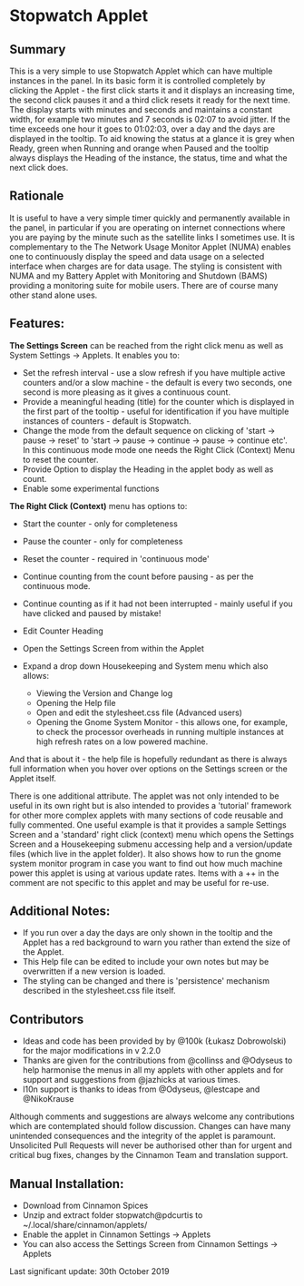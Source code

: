 # Stopwatch Applet

## Summary

This is a very simple to use Stopwatch Applet which can have multiple instances in the panel. In its basic form it is controlled completely by clicking the Applet - the first click starts it and it displays an increasing time, the second click pauses it and a third click resets it ready for the next time. The display starts with minutes and seconds and maintains a constant width, for example two minutes and 7 seconds is 02:07 to avoid jitter. If the time exceeds one hour it goes to 01:02:03, over a day and the days are displayed in the tooltip. To aid knowing the status at a glance it is grey when Ready,  green when Running and orange when Paused and the tooltip always displays the Heading of the instance, the status, time and what the next click does.

## Rationale

It is useful to have a very simple timer quickly and permanently available in the panel, in particular if you are operating on internet connections where you are paying by the minute such as the satellite links I sometimes use. It is complementary to the The Network Usage Monitor Applet (NUMA) enables one to continuously display the speed and data usage on a selected interface when charges are for data usage. The styling is consistent with NUMA and my Battery Applet with Monitoring and Shutdown (BAMS) providing a monitoring suite for mobile users. There are of course many other stand alone uses.


## Features:

**The Settings Screen** can be reached from the right click menu as well as System Settings -> Applets. It enables you to:

   * Set the refresh interval - use a slow refresh if you have multiple active counters and/or a slow machine - the default is every two seconds, one second is more pleasing as it gives a continuous count.
   * Provide a meaningful heading (title) for the counter which is displayed in the first part of the tooltip - useful for identification if you have multiple instances of counters - default is Stopwatch.
   * Change the mode from the default sequence on clicking of 'start -> pause -> reset' to 'start -> pause -> continue -> pause -> continue etc'. In this continuous mode mode one needs the Right Click (Context) Menu to reset the counter.
   * Provide Option to display the Heading in the applet body as well as count.
   * Enable some experimental functions

**The Right Click (Context)** menu has options to:

  * Start the counter - only for completeness
  * Pause the counter - only for completeness
  * Reset the counter - required in 'continuous mode'
  * Continue counting from the count before pausing - as per the continuous mode.
  * Continue counting as if it had not been interrupted - mainly useful if you have clicked and paused by mistake!
  * Edit Counter Heading
  * Open the Settings Screen from within the Applet
  * Expand a drop down Housekeeping and System menu which also allows:

     - Viewing the Version and Change log
     - Opening the Help file
     - Open and edit the stylesheet.css file (Advanced users)
     - Opening the Gnome System Monitor - this allows one, for example, to check the processor overheads in running multiple instances at high refresh rates on a low powered machine.

And that is about it - the help file is hopefully redundant as there is always full information when you hover over options on the Settings screen or the Applet itself.

There is one additional attribute. The applet was not only intended to be useful in its own right but is also intended to provides a 'tutorial' framework for other more complex applets with many sections of code reusable and fully commented. One useful example is that it provides a sample Settings Screen and a 'standard' right click (context) menu which opens the Settings Screen and a Housekeeping submenu accessing help and a version/update files (which live in the applet folder). It also shows how to run the gnome system monitor program in case you want to find out how much machine power this applet is using at various update rates. Items with a ++ in the comment are not specific to this applet and may be useful for re-use.

## Additional Notes:

  * If you run over a day the days are only shown in the tooltip and the Applet has a red background to warn you rather than extend the size of the Applet.
  * This Help file can be edited to include your own notes but may be overwritten if a new version is loaded.
  * The styling can be changed and there is 'persistence' mechanism described in the stylesheet.css file itself.

## Contributors

  * Ideas and code has been provided by  by @100k (Łukasz Dobrowolski) for the major modifications in v  2.2.0
  * Thanks are given for the contributions from @collinss and @Odyseus to help harmonise the menus in all my applets with other applets and for support and suggestions from @jazhicks at various times.
  * l10n support is thanks to ideas from @Odyseus, @lestcape and @NikoKrause

Although comments and suggestions are always welcome any contributions which are contemplated should follow discussion. Changes can have many unintended consequences and the integrity of the applet is paramount. Unsolicited Pull Requests will never be authorised other than for urgent and critical bug fixes, changes by the Cinnamon Team and translation support.

## Manual Installation:

   * Download from Cinnamon Spices
   * Unzip and extract folder stopwatch@pdcurtis to ~/.local/share/cinnamon/applets/
   * Enable the applet in Cinnamon Settings -> Applets
   * You can also access the Settings Screen from Cinnamon Settings -> Applets

Last significant update: 30th October 2019
